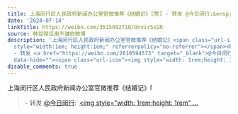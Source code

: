 ```yaml
---
title: 上海闵行区人民政府新闻办公室官微推荐《结婚记》[赞] - 转发 @今日闵行:&ensp;开卷有益 《结婚记》：谢不谦著。本书是作者讲述自己从一见钟情到四十周年红宝石...
date: '2024-07-14'
linkTitle: https://weibo.com/3515092710/Onvir5sGR
source: 种豆得瓜谢不谦的微博
description: '上海闵行区人民政府新闻办公室官微推荐《结婚记》<span class="url-icon"><img alt="[赞]" src="https://h5.sinaimg.cn/m/emoticon/icon/others/h_zan-44ddc70637.png"
  style="width:1em; height:1em;" referrerpolicy="no-referrer"></span><br><blockquote>
  - 转发 <a href="https://weibo.com/2610594573" target="_blank">@今日闵行</a>: <a href="https://m.weibo.cn/p/index?extparam=%E5%BC%80%E5%8D%B7%E6%9C%89%E7%9B%8A&amp;containerid=100808876d2ec538c34c1baeb20a21e1c20410"
  data-hide=""><span class="url-icon"><img style="width: 1rem;height: 1rem" ...'
disable_comments: true
---
```

上海闵行区人民政府新闻办公室官微推荐《结婚记》<span class="url-icon"><img alt="[赞]" src="https://h5.sinaimg.cn/m/emoticon/icon/others/h_zan-44ddc70637.png" style="width:1em; height:1em;" referrerpolicy="no-referrer"></span><br><blockquote> - 转发 <a href="https://weibo.com/2610594573" target="_blank">@今日闵行</a>: <a href="https://m.weibo.cn/p/index?extparam=%E5%BC%80%E5%8D%B7%E6%9C%89%E7%9B%8A&amp;containerid=100808876d2ec538c34c1baeb20a21e1c20410" data-hide=""><span class="url-icon"><img style="width: 1rem;height: 1rem" ...